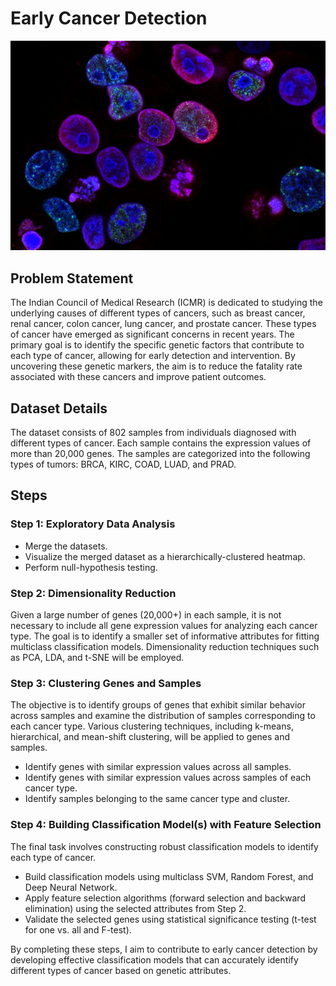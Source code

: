 # Early Cancer Detection
<img src="p-4.jpg" alt="cancer" width="600">

## Problem Statement

The Indian Council of Medical Research (ICMR) is dedicated to studying the underlying causes of different types of cancers, such as breast cancer, renal cancer, colon cancer, lung cancer, and prostate cancer. These types of cancer have emerged as significant concerns in recent years. The primary goal is to identify the specific genetic factors that contribute to each type of cancer, allowing for early detection and intervention. By uncovering these genetic markers, the aim is to reduce the fatality rate associated with these cancers and improve patient outcomes.

## Dataset Details

The dataset consists of 802 samples from individuals diagnosed with different types of cancer. Each sample contains the expression values of more than 20,000 genes. The samples are categorized into the following types of tumors: BRCA, KIRC, COAD, LUAD, and PRAD.

## Steps

### Step 1: Exploratory Data Analysis

- Merge the datasets.
- Visualize the merged dataset as a hierarchically-clustered heatmap.
- Perform null-hypothesis testing.

### Step 2: Dimensionality Reduction

Given a large number of genes (20,000+) in each sample, it is not necessary to include all gene expression values for analyzing each cancer type. The goal is to identify a smaller set of informative attributes for fitting multiclass classification models. Dimensionality reduction techniques such as PCA, LDA, and t-SNE will be employed.

### Step 3: Clustering Genes and Samples

The objective is to identify groups of genes that exhibit similar behavior across samples and examine the distribution of samples corresponding to each cancer type. Various clustering techniques, including k-means, hierarchical, and mean-shift clustering, will be applied to genes and samples.

- Identify genes with similar expression values across all samples.
- Identify genes with similar expression values across samples of each cancer type.
- Identify samples belonging to the same cancer type and cluster.

### Step 4: Building Classification Model(s) with Feature Selection

The final task involves constructing robust classification models to identify each type of cancer.

- Build classification models using multiclass SVM, Random Forest, and Deep Neural Network.
- Apply feature selection algorithms (forward selection and backward elimination) using the selected attributes from Step 2.
- Validate the selected genes using statistical significance testing (t-test for one vs. all and F-test).

By completing these steps, I aim to contribute to early cancer detection by developing effective classification models that can accurately identify different types of cancer based on genetic attributes.

